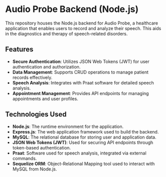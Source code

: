 # Audio Probe Backend (Node.js)

This repository houses the Node.js backend for Audio Probe, a healthcare application that enables users to record and analyze their speech. This aids in the diagnostics and therapy of speech-related disorders.

## Features

- **Secure Authentication**: Utilizes JSON Web Tokens (JWT) for user authentication and authorization.
- **Data Management**: Supports CRUD operations to manage patient records effectively.
- **Speech Analysis**: Integrates with Praat software for detailed speech analysis.
- **Appointment Management**: Provides API endpoints for managing appointments and user profiles.

## Technologies Used

- **Node.js**: The runtime environment for the application.
- **Express.js**: The web application framework used to build the backend.
- **MySQL**: The relational database for storing user and application data.
- **JSON Web Tokens (JWT)**: Used for securing API endpoints through token-based authentication.
- **Praat**: Software used for speech analysis, integrated via external commands.
- **Sequelize ORM**: Object-Relational Mapping tool used to interact with MySQL from Node.js.

